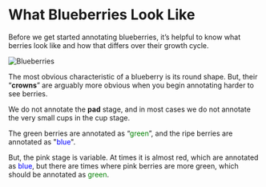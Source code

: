 # What Blueberries Look Like

Before we get started annotating blueberries, it’s helpful to know what berries look like and how that differs over their growth cycle.

![Blueberries](../../images/blueberries.png)

The most obvious characteristic of a blueberry is its round shape. But, their “<b>crowns</b>” are arguably more obvious when you begin annotating harder to see berries.

We do not annotate the <b>pad</b> stage, and in most cases we do not annotate the very small cups in the cup stage.

The green berries are annotated as “<font color='green'>green</font>”, and the ripe berries are annotated as "<font color='blue'>blue</font>".

But, the pink stage is variable. At times it is almost red, which are annotated as <font color='blue'>blue</font>, but there are times where pink berries are more green, which should be annotated as <font color='green'>green</font>.
